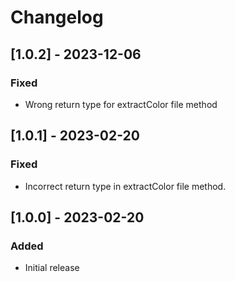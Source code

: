 # Changelog

## [1.0.2] - 2023-12-06
### Fixed
- Wrong return type for extractColor file method


## [1.0.1] - 2023-02-20
### Fixed
- Incorrect return type in extractColor file method.


## [1.0.0] - 2023-02-20
### Added
- Initial release
